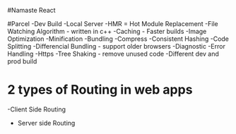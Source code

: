 #Namaste React

#Parcel
-Dev Build
-Local Server
-HMR = Hot Module Replacement
-File Watching Algorithm - written in c++
-Caching - Faster builds
-Image Optimization
-Minification
-Bundling
-Compress
-Consistent Hashing
-Code Splitting
-Differencial Bundling - support older browsers
-Diagnostic
-Error Handling
-Https
-Tree Shaking - remove unused code
-Different dev and prod build

# 2 types of Routing in web apps

-Client Side Routing

- Server side Routing
